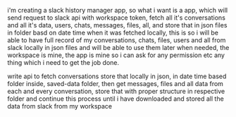 i'm creating a slack history manager app, so what i want is a app, which will send request to slack api with workspace token, fetch all it's conversations and all it's data, users, chats, messages, files, all, and store that in json files in folder basd on date time when it was fetched locally, this is so i will be able to have full record of my conversations, chats, files, users and all from slack locally in json files and will be able to use them later when needed, the workspace is mine, the app is mine so i can ask for any permission etc any thing which i need to get the job done.

write api to fetch conversations store that locally in json, in date time based folder inside, saved-data folder, then get messages, files and all data from each and every conversation, store that with proper structure in respective folder and continue this process until i have downloaded and stored all the data from slack from my workspace
